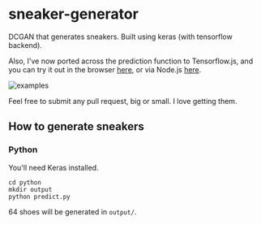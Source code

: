 # sneaker-generator
DCGAN that generates sneakers. Built using keras (with tensorflow backend).

Also, I've now ported across the prediction function to Tensorflow.js, and you can try it out in the browser [here](https://micah5.github.io/sneaker-generator/), or via Node.js [here](node/predict.js).

![examples](https://i.imgur.com/w4kscBP.png)

Feel free to submit any pull request, big or small. I love getting them.

## How to generate sneakers
### Python
You'll need Keras installed.
```
cd python
mkdir output
python predict.py
```
64 shoes will be generated in `output/`.
